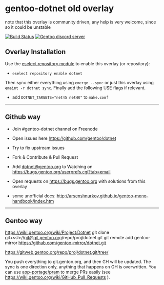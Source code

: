 gentoo-dotnet old overlay
==============================

note that this overlay is community driven, any help is very welcome, since so it could be unstable

[![Build Status](https://travis-ci.com/gentoo/dotnet.svg?branch=master)](https://travis-ci.com/gentoo/dotnet)
[![Gentoo discord server](https://img.shields.io/discord/249111029668249601.svg?style=flat-square&label=Gentoo%20Linux)](https://discord.gg/Gentoo)

Overlay Installation
--------------------

Use the [eselect repository module](https://wiki.gentoo.org/wiki/Eselect/Repository) 
to enable this overlay (or repository):

 - `eselect repository enable dotnet`

Then sync either everything using `emerge --sync` or just this overlay using `emaint -r dotnet sync`. 
Finally add the following USE flags if relevant.

- add `DOTNET_TARGETS="net45 net40"` to `make.conf`

<hr/>


Github way
--------------------

 - Join #gentoo-dotnet channel on Freenode
 - Open issues here https://github.com/gentoo/dotnet
 - Try to fix upstream issues
 - Fork & Contribute & Pull Request
 - Add dotnet@gentoo.org to Watching on https://bugs.gentoo.org/userprefs.cgi?tab=email
 - Open requests on https://bugs.gentoo.org with solutions from this overlay

 - some unofficial docs: http://arsenshnurkov.github.io/gentoo-mono-handbook/index.htm

<hr/>

Gentoo way
--------------------

https://wiki.gentoo.org/wiki/Project:Dotnet
git clone git+ssh://git@git.gentoo.org/repo/proj/dotnet.git
git remote add gentoo-mirror https://github.com/gentoo-mirror/dotnet.git

https://gitweb.gentoo.org/repo/proj/dotnet.git/tree/

You push everything to git.gentoo.org, and then GH will be updated.
The sync is one direction only, anything that happens on GH is overwritten.
You can use [app-portage/pram](https://packages.gentoo.org/packages/app-portage/pram) to merge PRs easily
(see https://wiki.gentoo.org/wiki/GitHub_Pull_Requests ).

